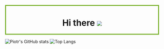 <style>
.ex1 {
  width: 500px;
  margin: auto;
  border: 3px solid #73AD21;
}
</style>

<div align='center' class='ex1'><h1> Hi there <img src='https://c.tenor.com/SNL9_xhZl9oAAAAi/waving-hand-joypixels.gif'>
</h1></div>


![Piotr's GitHub stats](https://github-readme-stats.vercel.app/api?username=janek2204&show_icons=true&theme=noctis_minimus) ![Top Langs](https://github-readme-stats.vercel.app/api/top-langs/?username=janek2204&show_icons=true&theme=noctis_minimus)


<!--
**janek2204/janek2204** is a ✨ _special_ ✨ repository because its `README.md` (this file) appears on your GitHub profile.

Here are some ideas to get you started:

- 🔭 I’m currently working on ...
- 🌱 I’m currently learning ...
- 👯 I’m looking to collaborate on ...
- 🤔 I’m looking for help with ...
- 💬 Ask me about ...
- 📫 How to reach me: ...
- 😄 Pronouns: ...
- ⚡ Fun fact: ...



-->
